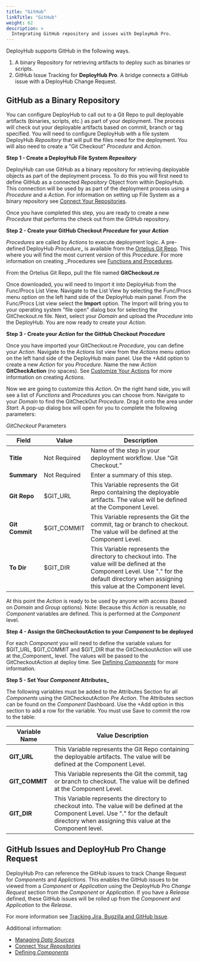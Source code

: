 ```yaml
---
title: "GitHub"
linkTitle: "GitHub"
weight: 62
description: >
  Integrating GitHub repository and issues with DeployHub Pro.
---
```


DeployHub supports GitHub in the following ways.

1. A binary Repository for retrieving artifacts to deploy such as binaries or scripts.
2. GitHub Issue Tracking for **DeployHub Pro**. A bridge connects a GitHub issue with a DeployHub Change Request.

## GitHub as a Binary Repository

You can configure DeployHub to call out to a Git Repo to pull deployable artifacts (binaries, scripts, etc.) as part of your deployment.  The process will check out your deployable artifacts based on commit, branch or tag specified. You will need to configure DeployHub with a file system DeployHub _Repository_ that will pull the files need for the deployment.  You will also need to create a "Git Checkout" _Procedure_ and _Action_.  

**Step 1 - Create a DeployHub File System _Repository_**

DeployHub can use GitHub as a binary repository for retrieving deployable objects as part of the deployment process.  To do this you will first need to define GitHub as a connected _Repository_ Object from within DeployHub. This connection will be used by as part of the deployment process using a _Procedure_ and a _Action_. For information on setting up File System as a binary repository see [Connect Your Repositories](/userguide/first-steps/2-define-repositories/).

Once you have completed this step, you are ready to create a new _Procedure_ that performs the check out from the GitHub repository.

**Step 2 - Create your GitHub Checkout _Procedure_ for your _Action_**

_Procedures_ are called by _Actions_ to execute deployment logic. A pre-defined DeployHub _Procedure__ is available from the [Ortelius Git Repo](https://github.com/ortelius/ortelius/blob/master/procedures/). This where you will find the most current version of this _Procedure_. For more information on creating _Procedures see [Functions and Procedures](/userguide/customizations/2-define-your-functions-and-procedures/).

From the Ortelius Git Repo, pull the file named **GitCheckout.re**

Once downloaded, you will need to Import it into DeployHub from the Func/Procs List View. Navigate to the List View by selecting the Func/Procs menu option on the left hand side of the DeployHub main panel. From the Func/Procs List view select the **Import** option. The Import will bring you to your operating system "file open" dialog box for selecting the GitCheckout.re file.  Next, select your _Domain_ and upload the _Procedure_ into the DeployHub. You are now ready to create your _Action_.

**Step 3 - Create your _Action_ for the GitHub Checkout _Procedure_**

Once you have imported your GitCheckout.re _Procedure_, you can define your _Action_. Navigate to the _Actions_ list view from the _Actions_ menu option on the left hand side of the DeployHub main panel. Use the +Add option to create a new _Action_ for you _Procedure_. Name the new _Action_ **GitCheckAction** (no spaces). See [Customize Your Actions](/userguide/customizations/2-define-your-actions/) for more information on creating _Actions_.

Now we are going to customize this _Action_. On the right hand side, you will see a list of _Functions_ and _Procedures_ you can choose from.  Navigate to your _Domain_ to find the GitCheckOut _Procedure_. Drag it onto the area under _Start._ A pop-up dialog box will open for you to complete the following parameters:

_GitCheckout_ Parameters

| **Field** | Value | Description |
| --- | --- | --- |
| **Title** | Not Required | Name of the step in your deployment workflow. Use "Git Checkout." |
| **Summary** | Not Required | Enter a summary of this step. |
| **Git Repo** | $GIT_URL| This Variable represents the Git Repo containing the deployable artifacts. The value will be defined at the Component Level. |
| **Git Commit** | $GIT_COMMIT | This Variable represents the Git the commit, tag or branch to checkout. The value will be defined at the Component Level.|
| **To Dir** | $GIT_DIR | This Variable represents the directory to checkout into.  The value will be defined at the Component Level. Use "." for the default directory when assigning this value at the Component level. |

At this point the _Action_ is ready to be used by anyone with access (based on _Domain_ and _Group_ options).
Note: Because this _Action_ is reusable, no _Component_ variables are defined. This is performed at the _Component_ level.

**Step 4 - Assign the GitCheckoutAction to your _Component_ to be deployed**

For each _Component_ you will need to define the variable values for $GIT_URL, $GIT_COMMIT and $GIT_DIR that the GitCheckoutAction will use at the_Component_ level. The values will be passed to the GitCheckoutAction at deploy time. See [Defining _Components_](/userguide/publishing-components/2-define-components/) for more information.

**Step 5 - Set Your _Component_ Attributes_**

The following variables must be added to the Attributes Section for all  _Components_ using the GitCheckoutAction _Pre Action_.  The Attributes section can be found on the _Component_ Dashboard.  Use the +Add option in this section to add a row for the variable. You must use Save to commit the row to the table:

| Variable Name | Value Description |
|--- | --- |
| **GIT_URL** | This Variable represents the Git Repo containing the deployable artifacts. The value will be defined at the Component Level. |
| **GIT_COMMIT** | This Variable represents the Git the commit, tag or branch to checkout. The value will be defined at the Component Level.|
| **GIT_DIR** | This Variable represents the directory to checkout into.  The value will be defined at the Component Level. Use "." for the default directory when assigning this value at the Component level. |

## GitHub Issues and DeployHub Pro Change Request

DeployHub Pro can reference the GitHub issues to track Change Request for _Components_ and _Applictions_. This enables the GitHub issues to be viewed from a _Component_ or _Application_ using the DeployHub Pro _Change Request_ section from the _Component_ or _Application_. If you have a _Release_ defined, these GitHub issues will be rolled up from the _Component_ and _Application_ to the _Release_.

For more information see [Tracking Jira, Bugzilla and GitHub Issue](/userguide/integrations/jira-bugzilla-and-git-issues/).

Additional information:

- [Managing _Data Sources_](userguide/customizations/2-data-sources/)
- [Connect Your _Repositories_](userguide/first-steps/2-define-repositories/)
- [Defining _Components_](/userguide/publishing-components/2-define-components/)
